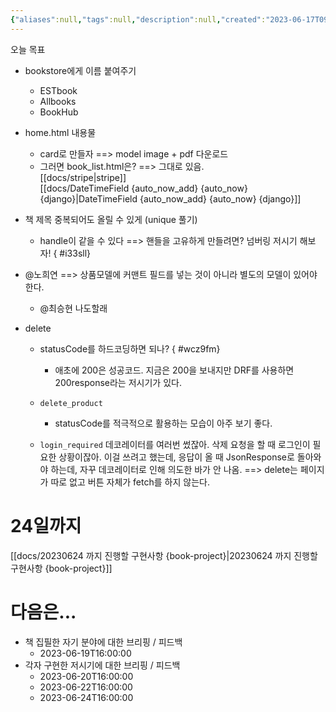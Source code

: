 ```yaml
---
{"aliases":null,"tags":null,"description":null,"created":"2023-06-17T09:32:43","updated":"2023-07-15T21:30:21","title":"20230617 book-project","dg-publish":true,"permalink":"/docs/20230617 book-project/","dgPassFrontmatter":true}
---
```


오늘 목표
- bookstore에게 이름 붙여주기
	- ESTbook
	- Allbooks
	- BookHub
- home.html 내용물
	- card로 만들자 ==> model image + pdf 다운로드
	- 그러면 book_list.html은? ==> 그대로 있음.  
[[docs/stripe\|stripe]]  
[[docs/DateTimeField {auto_now_add} {auto_now} {django}\|DateTimeField {auto_now_add} {auto_now} {django}]]

- 책 제목 중복되어도 올릴 수 있게 (unique 풀기)
	- handle이 같을 수 있다 ==> 핸들을 고유하게 만들려면? 넘버링 저시기 해보자!
{ #i33sll}


- @노희연 ==> 상품모델에 커맨트 필드를 넣는 것이 아니라 별도의 모델이 있어야 한다.
	- @최승현 나도할래

- delete
	- statusCode를 하드코딩하면 되나?
{ #wcz9fm}

		- 애초에 200은 성공코드. 지금은 200을 보내지만 DRF를 사용하면 200response라는 저시기가 있다. 
	- `delete_product`
		- statusCode를 적극적으로 활용하는 모습이 아주 보기 좋다.
	- `login_required` 데코레이터를 여러번 썼잖아. 삭제 요청을 할 때 로그인이 필요한 상황이잖아. 이걸 쓰려고 했는데, 응답이 올 때 JsonResponse로 돌아와야 하는데, 자꾸 데코레이터로 인해 의도한 바가 안 나옴. ==> delete는 페이지가 따로 없고 버튼 자체가 fetch를 하지 않는다. 

# 24일까지

[[docs/20230624 까지 진행할 구현사항 {book-project}\|20230624 까지 진행할 구현사항 {book-project}]]

# 다음은...

- 책 집필한 자기 분야에 대한 브리핑 / 피드백 
	- 2023-06-19T16:00:00
- 각자 구현한 저시기에 대한 브리핑 / 피드백
	- 2023-06-20T16:00:00
	- 2023-06-22T16:00:00
	- 2023-06-24T16:00:00
